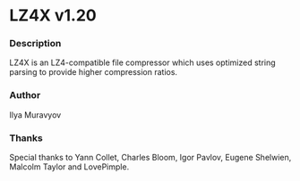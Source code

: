 # LZ4X v1.20

### Description
LZ4X is an LZ4-compatible file compressor which uses optimized string parsing to provide higher compression ratios.

### Author
Ilya Muravyov

### Thanks
Special thanks to Yann Collet, Charles Bloom, Igor Pavlov, Eugene Shelwien, Malcolm Taylor and LovePimple.
